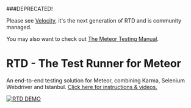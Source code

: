 ###DEPRECATED!

Please see [Velocity](https://github.com/meteor-velocity/velocity), it's the next generation of RTD and is community managed.

You may also want to check out [The Meteor Testing Manual](http://www.meteortesting.com/home).


RTD - The Test Runner for Meteor
==========================

An end-to-end testing solution for Meteor, combining Karma, Selenium Webdriver and Istanbul. [Click here for instructions & videos.](http://xolvio.github.io/rtd)

[![RTD DEMO](http://img.youtube.com/vi/ESVRDEY-QSk/0.jpg)](http://xolvio.github.io/rtd/)

